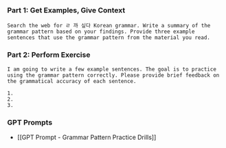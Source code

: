 ### Part 1: Get Examples, Give Context

```
Search the web for ㄹ 까 싶다 Korean grammar. Write a summary of the grammar pattern based on your findings. Provide three example sentences that use the grammar pattern from the material you read.
```

### Part 2: Perform Exercise
```
I am going to write a few example sentences. The goal is to practice using the grammar pattern correctly. Please provide brief feedback on the grammatical accuracy of each sentence.

1.
2.
3.
```


### GPT Prompts
 - [[GPT Prompt - Grammar Pattern Practice Drills]]
